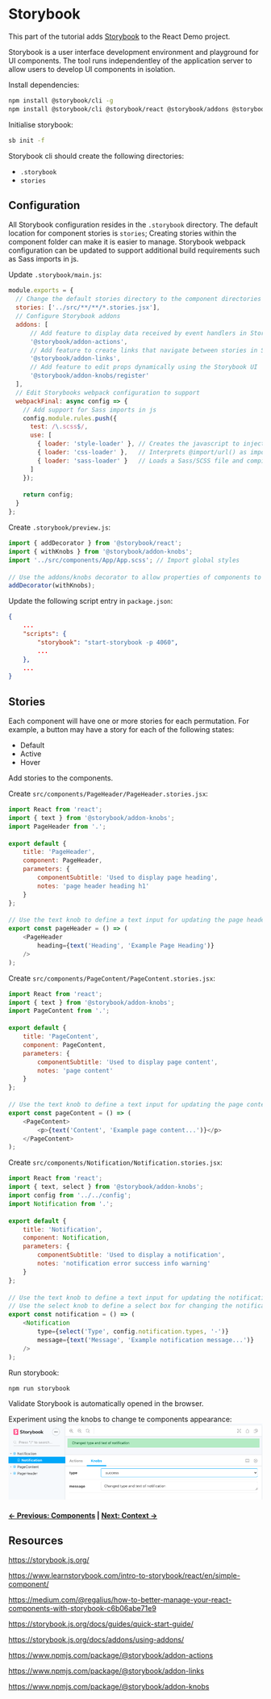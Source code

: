 # Storybook

This part of the tutorial adds [Storybook](https://storybook.js.org/) to the React Demo project.

Storybook is a user interface development environment and playground for UI components. The tool runs independentley of the application server to allow users to develop UI components in isolation.

Install dependencies:
```bash
npm install @storybook/cli -g
npm install @storybook/cli @storybook/react @storybook/addons @storybook/addon-actions @storybook/addon-knobs @storybook/addon-notes --save-dev
```

Initialise storybook:
```bash
sb init -f
```

Storybook cli should create the following directories:
* `.storybook`
* `stories`


## Configuration

All Storybook configuration resides in the `.storybook` directory. The default location for component stories is `stories`; Creating stories within the component folder can make it is easier to manage. Storybook webpack configuration can be updated to support additional build requirements such as Sass imports in js.

Update `.storybook/main.js`:
```js
module.exports = {
  // Change the default stories directory to the component directories
  stories: ['../src/**/**/*.stories.jsx'],
  // Configure Storybook addons
  addons: [
      // Add feature to display data received by event handlers in Storybook
      '@storybook/addon-actions',
      // Add feature to create links that navigate between stories in Storybook
      '@storybook/addon-links',
      // Add feature to edit props dynamically using the Storybook UI
      '@storybook/addon-knobs/register'
  ],
  // Edit Storybooks webpack configuration to support
  webpackFinal: async config => {
    // Add support for Sass imports in js
    config.module.rules.push({
      test: /\.scss$/,
      use: [
        { loader: 'style-loader' }, // Creates the javascript to inject CSS into the DOM
        { loader: 'css-loader' },   // Interprets @import/url() as import/require() within the js and resolves them
        { loader: 'sass-loader' }   // Loads a Sass/SCSS file and compiles it to CSS.
      ]
    });

    return config;
  }
};
```

Create `.storybook/preview.js`:
```js
import { addDecorator } from '@storybook/react';
import { withKnobs } from '@storybook/addon-knobs';
import '../src/components/App/App.scss'; // Import global styles

// Use the addons/knobs decorator to allow properties of components to be updated with forms within Storybook
addDecorator(withKnobs);
```

Update the following script entry in `package.json`:
```json
{
    ...
    "scripts": {
        "storybook": "start-storybook -p 4060",
        ...
    },
    ...
}
```

## Stories

Each component will have one or more stories for each permutation. For example, a button may have a story for each of the following states:
* Default
* Active
* Hover

Add stories to the components.

Create `src/components/PageHeader/PageHeader.stories.jsx`:
```js
import React from 'react';
import { text } from '@storybook/addon-knobs';
import PageHeader from '.';

export default {
    title: 'PageHeader',
    component: PageHeader,
    parameters: {
        componentSubtitle: 'Used to display page heading',
        notes: 'page header heading h1'
    }
};

// Use the text knob to define a text input for updating the page header within Storybook
export const pageHeader = () => (
    <PageHeader
        heading={text('Heading', 'Example Page Heading')}
    />
);
```

Create `src/components/PageContent/PageContent.stories.jsx`:
```js
import React from 'react';
import { text } from '@storybook/addon-knobs';
import PageContent from '.';

export default {
    title: 'PageContent',
    component: PageContent,
    parameters: {
        componentSubtitle: 'Used to display page content',
        notes: 'page content'
    }
};

// Use the text knob to define a text input for updating the page content within Storybook
export const pageContent = () => (
    <PageContent>
        <p>{text('Content', 'Example page content...')}</p>
    </PageContent>
);
```

Create `src/components/Notification/Notification.stories.jsx`:
```js
import React from 'react';
import { text, select } from '@storybook/addon-knobs';
import config from '../../config';
import Notification from '.';

export default {
    title: 'Notification',
    component: Notification,
    parameters: {
        componentSubtitle: 'Used to display a notification',
        notes: 'notification error success info warning'
    }
};

// Use the text knob to define a text input for updating the notification message within Storybook
// Use the select knob to define a select box for changing the notification type within Storybook
export const notification = () => (
    <Notification
        type={select('Type', config.notification.types, '-')}
        message={text('Message', 'Example notification message...')}
    />
);
```

Run storybook:
```bash
npm run storybook
```

Validate Storybook is automatically opened in the browser.

Experiment using the knobs to change te components appearance:
![Image of Storybook using addons/knobs](screenshots/storybook.png)


#### [&#8592; Previous: Components](./5-components.md) | [Next: Context &#8594;](./7-context.md)


## Resources

https://storybook.js.org/

https://www.learnstorybook.com/intro-to-storybook/react/en/simple-component/

https://medium.com/@regalius/how-to-better-manage-your-react-components-with-storybook-c6b06abe71e9

https://storybook.js.org/docs/guides/quick-start-guide/

https://storybook.js.org/docs/addons/using-addons/

https://www.npmjs.com/package/@storybook/addon-actions

https://www.npmjs.com/package/@storybook/addon-links

https://www.npmjs.com/package/@storybook/addon-knobs
